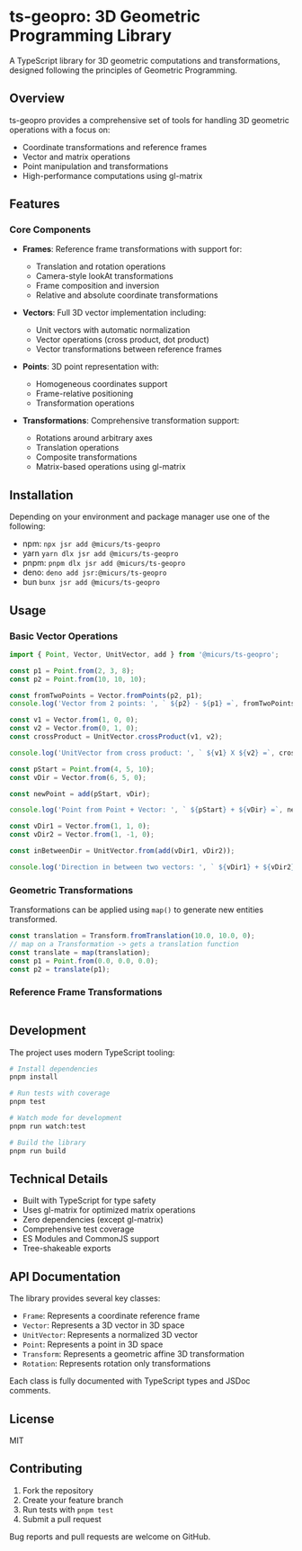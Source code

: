 # ts-geopro: 3D Geometric Programming Library

A TypeScript library for 3D geometric computations and transformations, designed following the principles of Geometric Programming.

## Overview

ts-geopro provides a comprehensive set of tools for handling 3D geometric operations with a focus on:

- Coordinate transformations and reference frames
- Vector and matrix operations
- Point manipulation and transformations
- High-performance computations using gl-matrix

## Features

### Core Components

- **Frames**: Reference frame transformations with support for:
  - Translation and rotation operations
  - Camera-style lookAt transformations
  - Frame composition and inversion
  - Relative and absolute coordinate transformations

- **Vectors**: Full 3D vector implementation including:
  - Unit vectors with automatic normalization
  - Vector operations (cross product, dot product)
  - Vector transformations between reference frames

- **Points**: 3D point representation with:
  - Homogeneous coordinates support
  - Frame-relative positioning
  - Transformation operations

- **Transformations**: Comprehensive transformation support:
  - Rotations around arbitrary axes
  - Translation operations
  - Composite transformations
  - Matrix-based operations using gl-matrix

## Installation

Depending on your environment and package manager use one of the following:

* npm: `npx jsr add @micurs/ts-geopro`
* yarn `yarn dlx jsr add @micurs/ts-geopro`
* pnpm: `pnpm dlx jsr add @micurs/ts-geopro`
* deno: `deno add jsr:@micurs/ts-geopro`
* bun `bunx jsr add @micurs/ts-geopro`

## Usage

### Basic Vector Operations

```typescript
import { Point, Vector, UnitVector, add } from '@micurs/ts-geopro';

const p1 = Point.from(2, 3, 8);
const p2 = Point.from(10, 10, 10);

const fromTwoPoints = Vector.fromPoints(p2, p1);
console.log('Vector from 2 points: ', ` ${p2} - ${p1} =`, fromTwoPoints.toString());

const v1 = Vector.from(1, 0, 0);
const v2 = Vector.from(0, 1, 0);
const crossProduct = UnitVector.crossProduct(v1, v2);

console.log('UnitVector from cross product: ', ` ${v1} X ${v2} =`, crossProduct.toString());

const pStart = Point.from(4, 5, 10);
const vDir = Vector.from(6, 5, 0);

const newPoint = add(pStart, vDir);

console.log('Point from Point + Vector: ', ` ${pStart} + ${vDir} =`, newPoint.toString());

const vDir1 = Vector.from(1, 1, 0);
const vDir2 = Vector.from(1, -1, 0);

const inBetweenDir = UnitVector.from(add(vDir1, vDir2));

console.log('Direction in between two vectors: ', ` ${vDir1} + ${vDir2} =`, inBetweenDir.toString());
```

### Geometric Transformations

Transformations can be applied using `map()` to generate new entities transformed.

```typescript
const translation = Transform.fromTranslation(10.0, 10.0, 0);
// map on a Transformation -> gets a translation function
const translate = map(translation);
const p1 = Point.from(0.0, 0.0, 0.0);
const p2 = translate(p1);
```

### Reference Frame Transformations

```typescript
```

## Development

The project uses modern TypeScript tooling:

```bash
# Install dependencies
pnpm install

# Run tests with coverage
pnpm test

# Watch mode for development
pnpm run watch:test

# Build the library
pnpm run build
```

## Technical Details

- Built with TypeScript for type safety
- Uses gl-matrix for optimized matrix operations
- Zero dependencies (except gl-matrix)
- Comprehensive test coverage
- ES Modules and CommonJS support
- Tree-shakeable exports

## API Documentation

The library provides several key classes:

- `Frame`: Represents a coordinate reference frame
- `Vector`: Represents a 3D vector in 3D space
- `UnitVector`: Represents a normalized 3D vector
- `Point`: Represents a point in 3D space
- `Transform`: Represents a geometric affine 3D transformation
- `Rotation`: Represents rotation only transformations

Each class is fully documented with TypeScript types and JSDoc comments.

## License

MIT

## Contributing

1. Fork the repository
2. Create your feature branch
3. Run tests with `pnpm test`
4. Submit a pull request

Bug reports and pull requests are welcome on GitHub.
